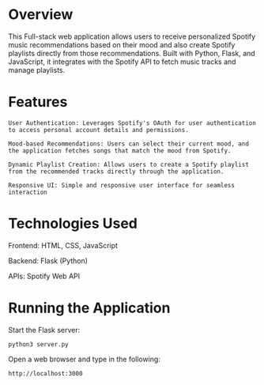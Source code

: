 # Overview

This Full-stack web application allows users to receive personalized Spotify music recommendations based on their mood and also create Spotify playlists directly from those recommendations. Built with Python, Flask, and JavaScript, it integrates with the Spotify API to fetch music tracks and manage playlists.

# Features
```
User Authentication: Leverages Spotify's OAuth for user authentication to access personal account details and permissions.
```
```
Mood-based Recommendations: Users can select their current mood, and the application fetches songs that match the mood from Spotify.
```
```
Dynamic Playlist Creation: Allows users to create a Spotify playlist from the recommended tracks directly through the application.
```
```
Responsive UI: Simple and responsive user interface for seamless interaction
```
# Technologies Used
Frontend: HTML, CSS, JavaScript

Backend: Flask (Python)

APIs: Spotify Web API


# Running the Application

Start the Flask server: 

```
python3 server.py

```
Open a web browser and type in the following:

```
http://localhost:3000

```





